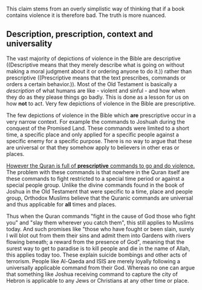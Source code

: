 This claim stems from an overly simplistic way of thinking that if a book contains violence it is therefore bad. The truth is more nuanced.
<h2>Description, prescription, context and universality</h2>
The vast majority of depictions of violence in the Bible are descriptive ((Descriptive means that they merely describe what is going on without making a moral judgment about it or ordering anyone to do it.)) rather than prescriptive ((Prescriptive means that the text prescribes, commands or orders a certain behavior.)). Most of the Old Testament is basically a <em>description</em> of what humans are like - violent and sinful - and how when they do as they please things go badly. This is done as a lesson for us on how <strong>not</strong> to act. Very few depictions of violence in the Bible are prescriptive.

The few depictions of violence in the Bible which <strong>are</strong> prescriptive occur in a very narrow context. For example the commands to Joshuah during the conquest of the Promised Land. These commands were limited to a short time, a specific place and only applied for a specific people against a specific enemy for a specific purpose. There is no way to argue that these are universal or that they somehow apply to believers in other eras or places.

<a href="https://thyreon.com/violence-in-the-quran/">However the Quran is full of <strong>prescriptive</strong> commands to go and do violence.</a> The problem with these commands is that nowhere in the Quran itself are these commands to fight restricted to a special time period or against a special people group. Unlike the divine commands found in the book of Joshua in the Old Testament that were specific to a time, place and people group, Orthodox Muslims believe that the Quranic commands are universal and thus applicable for <strong>all</strong> times and places.

Thus when the Quran commands "fight in the cause of God those who fight you" and "slay them wherever you catch them", this still applies to Muslims today. And such promises like "those who have fought or been slain, surely I will blot out from them their sins and admit them into Gardens with rivers flowing beneath; a reward from the presence of God", meaning that the surest way to get to paradise is to kill people and die in the name of Allah, this applies today too. These explain suicide bombings and other acts of terrorism. People like Al-Qaeda and ISIS are merely loyally following a universally applicable command from their God. Whereas no one can argue that something like Joshua receiving command to capture the city of Hebron is applicable to any Jews or Christians at any other time or place.
